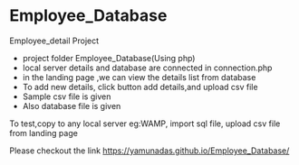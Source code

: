 # Employee_Database
Employee_detail Project

* project folder Employee_Database(Using php)
* local server details and database are connected in connection.php
* in the landing page ,we can view the details list from database
* To add new details, click button add details,and upload csv file
* Sample csv file is given
* Also database file is given


To test,copy to any local server eg:WAMP,
import sql file,
upload csv file from landing page
  
  
  Please checkout the link
   https://yamunadas.github.io/Employee_Database/
